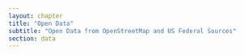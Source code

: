 ```yaml
---
layout: chapter
title: "Open Data"
subtitle: "Open Data from OpenStreetMap and US Federal Sources"
section: data
---
```

